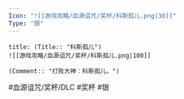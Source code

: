 ```yaml
---
Icon: "![[游戏攻略/血源诅咒/奖杯/科斯孤儿.png|30]]"
Type: "银"
---
```

```ad-common-silver-trophy
title: (Title:: "科斯孤儿")
![[游戏攻略/血源诅咒/奖杯/科斯孤儿.png|100]]

(Comment:: "打败大神：科斯孤儿。")
```

#血源诅咒/奖杯/DLC #奖杯 #银
